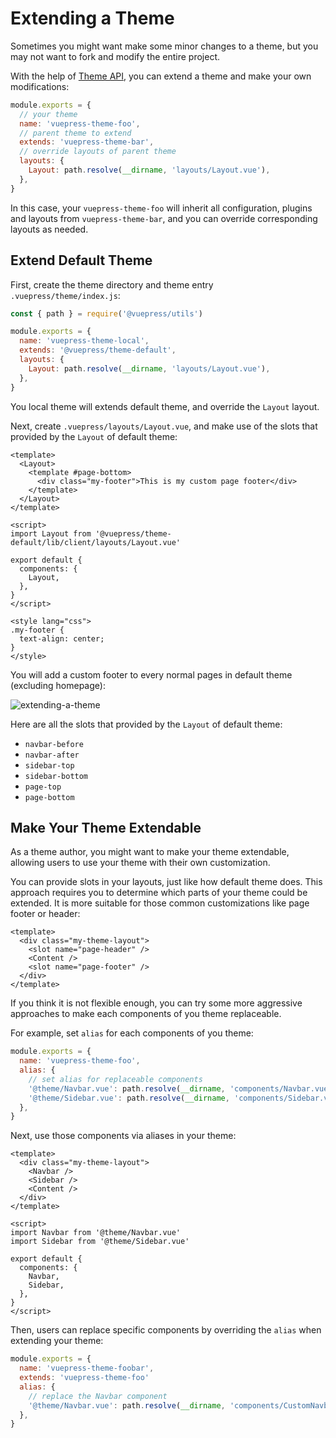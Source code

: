# Extending a Theme

Sometimes you might want make some minor changes to a theme, but you may not want to fork and modify the entire project.

With the help of [Theme API](../../reference/theme-api.md), you can extend a theme and make your own modifications:

```js
module.exports = {
  // your theme
  name: 'vuepress-theme-foo',
  // parent theme to extend
  extends: 'vuepress-theme-bar',
  // override layouts of parent theme
  layouts: {
    Layout: path.resolve(__dirname, 'layouts/Layout.vue'),
  },
}
```

In this case, your `vuepress-theme-foo` will inherit all configuration, plugins and layouts from `vuepress-theme-bar`, and you can override corresponding layouts as needed.

## Extend Default Theme

First, create the theme directory and theme entry `.vuepress/theme/index.js`:

```js
const { path } = require('@vuepress/utils')

module.exports = {
  name: 'vuepress-theme-local',
  extends: '@vuepress/theme-default',
  layouts: {
    Layout: path.resolve(__dirname, 'layouts/Layout.vue'),
  },
}
```

You local theme will extends default theme, and override the `Layout` layout.

Next, create `.vuepress/layouts/Layout.vue`, and make use of the slots that provided by the `Layout` of default theme:

```vue
<template>
  <Layout>
    <template #page-bottom>
      <div class="my-footer">This is my custom page footer</div>
    </template>
  </Layout>
</template>

<script>
import Layout from '@vuepress/theme-default/lib/client/layouts/Layout.vue'

export default {
  components: {
    Layout,
  },
}
</script>

<style lang="css">
.my-footer {
  text-align: center;
}
</style>
```

You will add a custom footer to every normal pages in default theme (excluding homepage):

![extending-a-theme](/images/cookbook/extending-a-theme-01.png)

Here are all the slots that provided by the `Layout` of default theme:

- `navbar-before`
- `navbar-after`
- `sidebar-top`
- `sidebar-bottom`
- `page-top`
- `page-bottom`

## Make Your Theme Extendable

As a theme author, you might want to make your theme extendable, allowing users to use your theme with their own customization.

You can provide slots in your layouts, just like how default theme does. This approach requires you to determine which parts of your theme could be extended. It is more suitable for those common customizations like page footer or header:

```vue
<template>
  <div class="my-theme-layout">
    <slot name="page-header" />
    <Content />
    <slot name="page-footer" />
  </div>
</template>
```

If you think it is not flexible enough, you can try some more aggressive approaches to make each components of you theme replaceable.

For example, set `alias` for each components of you theme:

```js
module.exports = {
  name: 'vuepress-theme-foo',
  alias: {
    // set alias for replaceable components
    '@theme/Navbar.vue': path.resolve(__dirname, 'components/Navbar.vue'),
    '@theme/Sidebar.vue': path.resolve(__dirname, 'components/Sidebar.vue'),
  },
}
```

Next, use those components via aliases in your theme:

```vue
<template>
  <div class="my-theme-layout">
    <Navbar />
    <Sidebar />
    <Content />
  </div>
</template>

<script>
import Navbar from '@theme/Navbar.vue'
import Sidebar from '@theme/Sidebar.vue'

export default {
  components: {
    Navbar,
    Sidebar,
  },
}
</script>
```

Then, users can replace specific components by overriding the `alias` when extending your theme:

```js
module.exports = {
  name: 'vuepress-theme-foobar',
  extends: 'vuepress-theme-foo'
  alias: {
    // replace the Navbar component
    '@theme/Navbar.vue': path.resolve(__dirname, 'components/CustomNavbar.vue'),
  },
}
```
